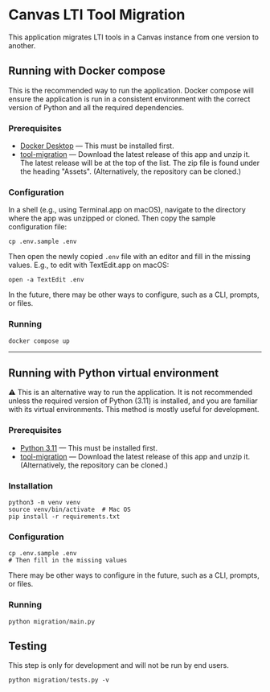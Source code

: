 # Canvas LTI Tool Migration

This application migrates LTI tools in a Canvas instance from one version to another.

## Running with Docker compose

This is the recommended way to run the application.  Docker compose will ensure the application is run in a consistent environment with the correct version of Python and all the required dependencies.

### Prerequisites
* [Docker Desktop](https://www.docker.com/products/docker-desktop/) — This must be installed first.
* [tool-migration](https://github.com/tl-its-umich-edu/tool-migration/releases/latest) — Download the latest release of this app and unzip it.  The latest release will be at the top of the list.  The zip file is found under the heading "Assets".  (Alternatively, the repository can be cloned.)

### Configuration

In a shell (e.g., using Terminal.app on macOS), navigate to the directory where the app was unzipped or cloned.  Then copy the sample configuration file:

```shell
cp .env.sample .env
```

Then open the newly copied `.env` file with an editor and fill in the missing values.  E.g., to edit with TextEdit.app on macOS:

```shell
open -a TextEdit .env
```

In the future, there may be other ways to configure, such as a CLI, prompts, or files.

### Running

```shell
docker compose up
```

---

## Running with Python virtual environment

⚠ This is an alternative way to run the application.  It is not recommended unless the required version of Python (3.11) is installed, and you are familiar with its virtual environments.  This method is mostly useful for development.

### Prerequisites

* [Python 3.11](https://www.python.org/downloads/) — This must be installed first.
* [tool-migration](https://github.com/tl-its-umich-edu/tool-migration/archive/refs/heads/main.zip) — Download the latest release of this app and unzip it.  (Alternatively, the repository can be cloned.)

### Installation

```shell
python3 -m venv venv
source venv/bin/activate  # Mac OS
pip install -r requirements.txt
```

### Configuration

```shell
cp .env.sample .env
# Then fill in the missing values
```

There may be other ways to configure in the future, such as a CLI, prompts, or files.

### Running

```shell
python migration/main.py
```


## Testing

This step is only for development and will not be run by end users.

```shell
python migration/tests.py -v
```
